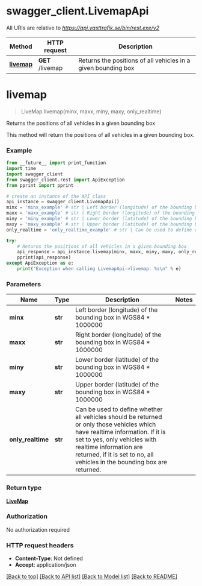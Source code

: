 # swagger_client.LivemapApi

All URIs are relative to *https://api.vasttrafik.se/bin/rest.exe/v2*

Method | HTTP request | Description
------------- | ------------- | -------------
[**livemap**](LivemapApi.md#livemap) | **GET** /livemap | Returns the positions of all vehicles in a given bounding box


# **livemap**
> LiveMap livemap(minx, maxx, miny, maxy, only_realtime)

Returns the positions of all vehicles in a given bounding box

This method will return the positions of all vehicles in a given bounding box.

### Example 
```python
from __future__ import print_function
import time
import swagger_client
from swagger_client.rest import ApiException
from pprint import pprint

# create an instance of the API class
api_instance = swagger_client.LivemapApi()
minx = 'minx_example' # str | Left border (longitude) of the bounding box in WGS84 * 1000000
maxx = 'maxx_example' # str | Right border (longitude) of the bounding box in WGS84 * 1000000
miny = 'miny_example' # str | Lower border (latitude) of the bounding box in WGS84 * 1000000
maxy = 'maxy_example' # str | Upper border (latitude) of the bounding box in WGS84 * 1000000
only_realtime = 'only_realtime_example' # str | Can be used to define whether all vehicles should be returned or only those  vehicles which have realtime information. If it is set to yes, only vehicles  with realtime information are returned, if it is set to no, all vehicles in the  bounding box are returned.

try: 
    # Returns the positions of all vehicles in a given bounding box
    api_response = api_instance.livemap(minx, maxx, miny, maxy, only_realtime)
    pprint(api_response)
except ApiException as e:
    print("Exception when calling LivemapApi->livemap: %s\n" % e)
```

### Parameters

Name | Type | Description  | Notes
------------- | ------------- | ------------- | -------------
 **minx** | **str**| Left border (longitude) of the bounding box in WGS84 * 1000000 | 
 **maxx** | **str**| Right border (longitude) of the bounding box in WGS84 * 1000000 | 
 **miny** | **str**| Lower border (latitude) of the bounding box in WGS84 * 1000000 | 
 **maxy** | **str**| Upper border (latitude) of the bounding box in WGS84 * 1000000 | 
 **only_realtime** | **str**| Can be used to define whether all vehicles should be returned or only those  vehicles which have realtime information. If it is set to yes, only vehicles  with realtime information are returned, if it is set to no, all vehicles in the  bounding box are returned. | 

### Return type

[**LiveMap**](LiveMap.md)

### Authorization

No authorization required

### HTTP request headers

 - **Content-Type**: Not defined
 - **Accept**: application/json

[[Back to top]](#) [[Back to API list]](../README.md#documentation-for-api-endpoints) [[Back to Model list]](../README.md#documentation-for-models) [[Back to README]](../README.md)

